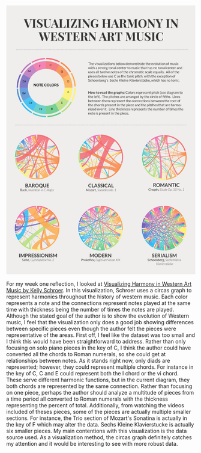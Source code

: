 ![Circus of Western](/DataVisualization-Classical.jpg)

For my week one reflection, I looked at [Visualizing Harmony in Western Art Music by Kelly Schroer](http://kellyschroer.com/harmony.html).
In this visualization, Schroer uses a circas graph to represent harmonies throughout the history of western music.
Each color represents a note and the connections represent notes played at the same time with thickness being the number of times the notes are played.
Although the stated goal of the author is to show the evolution of Western music, I feel that the visualization only does a good job showing differences between specific pieces even though the author felt the pieces were representative of the areas.
First off, I feel like the dataset was too small and I think this would have been straightforward to address.
Rather than only focusing on solo piano pieces in the key of C, I think the author could have converted all the chords to Roman numerals, so she could get at relationships between notes. 
As it stands right now, only diads are represented; however, they could represent multiple chords.
For instance in the key of C, C and E could represent both the I chord or the vi chord.
These serve different harmonic functions, but in the current diagram, they both chords are represented by the same connection.
Rather than focusing on one piece, perhaps the author should analyze a multitude of pieces from a time period all converted to Roman numerals with the thickness representing the percent of total.
Additionally, from watching the videos included of theses pieces, some of the pieces are actually multiple smaller sections. For instance, the Trio section of Mozart's Sonatina is actually in the key of F which may alter the data. Sechs Kleine Klavierstucke is actually six smaller pieces.
My main contentions with this visualization is the data source used. 
As a visualization method, the circas graph definitely catches my attention and it would be interesting to see with more robust data.
